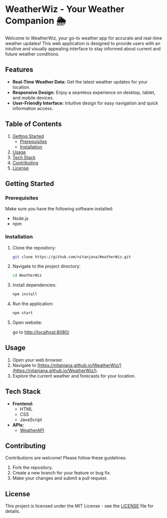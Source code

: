 # WeatherWiz - Your Weather Companion 🌦️

Welcome to WeatherWiz, your go-to weather app for accurate and real-time weather updates! This web application is designed to provide users with an intuitive and visually appealing interface to stay informed about current and future weather conditions.

## Features

- **Real-Time Weather Data:** Get the latest weather updates for your location.
- **Responsive Design:** Enjoy a seamless experience on desktop, tablet, and mobile devices.
- **User-Friendly Interface:** Intuitive design for easy navigation and quick information access.

## Table of Contents

1. [Getting Started](#getting-started)
    - [Prerequisites](#prerequisites)
    - [Installation](#installation)
2. [Usage](#usage)
3. [Tech Stack](#tech-stack)
4. [Contributing](#contributing)
5. [License](#license)

## Getting Started

### Prerequisites

Make sure you have the following software installed:

- Node.js
- npm

### Installation

1. Clone the repository:

    ```bash
    git clone https://github.com/nitanjana/WeatherWiz.git
    ```

2. Navigate to the project directory:

    ```bash
    cd WeatherWiz
    ```

3. Install dependencies:

    ```bash
    npm install
    ```

4. Run the application:

    ```bash
    npm start
    ```

5. Open website:

    go to [http://localhost:8080/](http://localhost:8080/)


## Usage

1. Open your web browser.
2. Navigate to [https://nitanjana.github.io/WeatherWiz/](https://nitanjana.github.io/WeatherWiz/).
3. Explore the current weather and forecasts for your location.

## Tech Stack

- **Frontend:**
  - HTML
  - CSS
  - JavaScript
- **APIs:**
  - [WeatherAPI](https://www.weatherapi.com/)

## Contributing

Contributions are welcome! Please follow these guidelines:

1. Fork the repository.
2. Create a new branch for your feature or bug fix.
3. Make your changes and submit a pull request.

## License

This project is licensed under the MIT License - see the [LICENSE](LICENSE) file for details.
